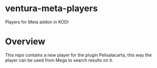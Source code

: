 # ventura-meta-players
Players for Meta addon in KODI

# Overview
This repo contains a new player for the plugin Pelisalacarta, this way the player can be used from Mega to search results on it.
